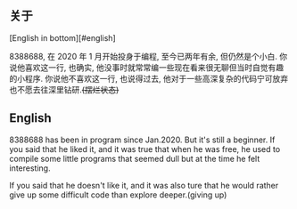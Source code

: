 ## 关于

[English in bottom][#english]

8388688, 在 2020 年 1 月开始投身于编程, 至今已两年有余, 但仍然是个小白. 
你说他喜欢这一行, 也确实, 他没事时就常常编一些现在看来很无聊但当时自觉有趣的小程序. 
你说他不喜欢这一行, 也说得过去, 他对于一些高深复杂的代码宁可放弃也不愿去往深里钻研.~~(摆烂状态)~~










## English

8388688 has been in program since Jan.2020. But it's still a beginner.
If you said that he liked it, and it was true that when he was free, he used to compile some little programs that seemed dull but at the time he felt interesting.

If you said that he doesn't like it, and it was also ture that he would rather give up some difficult code than explore deeper.(giving up)


